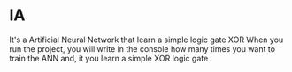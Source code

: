 # IA
It's a Artificial Neural Network that learn a simple logic gate XOR
When you run the project, you will write in the console how many times you want to train the ANN and, it you learn a simple XOR logic gate
